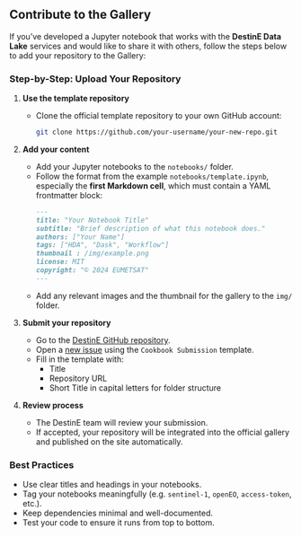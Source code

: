 
## Contribute to the Gallery

If you’ve developed a Jupyter notebook that works with the **DestinE Data Lake** services and would like to share it with others, follow the steps below to add your repository to the Gallery:

### Step-by-Step: Upload Your Repository

1. **Use the template repository**
   - Clone the official template repository to your own GitHub account:
     ```bash
     git clone https://github.com/your-username/your-new-repo.git
     ```

2. **Add your content**
   - Add your Jupyter notebooks to the `notebooks/` folder.
   - Follow the format from the example `notebooks/template.ipynb`, especially the **first Markdown cell**, which must contain a YAML frontmatter block:
     ````markdown
     ---
     title: "Your Notebook Title"
     subtitle: "Brief description of what this notebook does."
     authors: ["Your Name"]
     tags: ["HDA", "Dask", "Workflow"]
     thumbnail : /img/example.png
     license: MIT
     copyright: "© 2024 EUMETSAT"
     ---
     ````
   - Add any relevant images and the thumbnail for the gallery to the `img/` folder.

3. **Submit your repository**
   - Go to the [DestinE GitHub repository](https://github.com/destination-earth/DestinE).
   - Open a [new issue](https://github.com/destination-earth/DestinE/issues/new?template=cookbook_submission.md) using the `Cookbook Submission` template.
   - Fill in the template with:
     - Title
     - Repository URL
     - Short Title in capital letters for folder structure

4. **Review process**
   - The DestinE team will review your submission.
   - If accepted, your repository will be integrated into the official gallery and published on the site automatically.

### Best Practices
- Use clear titles and headings in your notebooks.
- Tag your notebooks meaningfully (e.g. `sentinel-1`, `openEO`, `access-token`, etc.).
- Keep dependencies minimal and well-documented.
- Test your code to ensure it runs from top to bottom.